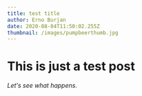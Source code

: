 ```yaml
---
title: test title
author: Erno Burjan
date: 2020-08-04T11:50:02.255Z
thumbnail: /images/pumpbeerthumb.jpg
---
```


# This is just a test post

*Let's see what happens.*
